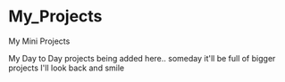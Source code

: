 # My_Projects
My Mini Projects

My Day to Day projects being added here..
someday it'll be full of bigger projects
I'll look back and smile
